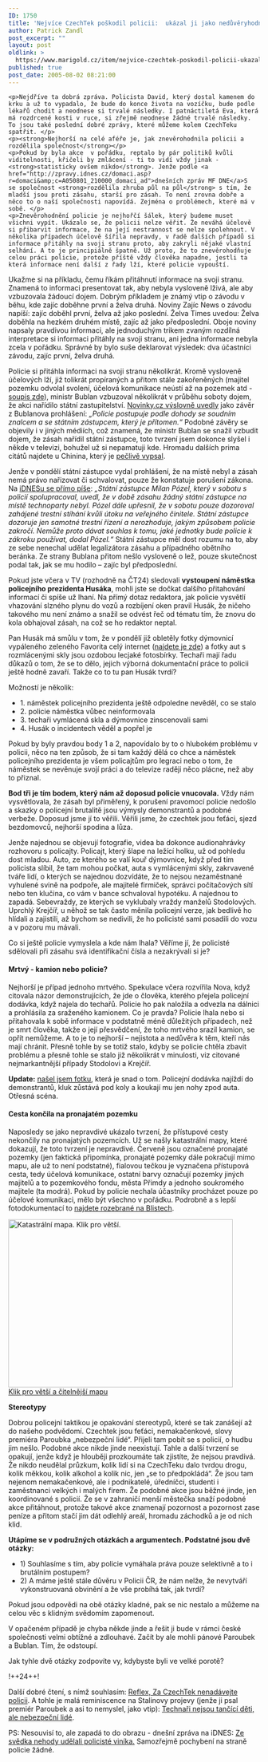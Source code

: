 ```yaml
---
ID: 1750
title: 'Nejvíce CzechTek poškodil policii:  ukázal ji jako nedůvěryhodnou'
author: Patrick Zandl
post_excerpt: ""
layout: post
oldlink: >
  https://www.marigold.cz/item/nejvice-czechtek-poskodil-policii-ukazal-ji-jako-neduveryhodnou
published: true
post_date: 2005-08-02 08:21:00
---
```

	<p>Nejdříve ta dobrá zpráva. Policista David, který dostal kamenem do krku a už to vypadalo, že bude do konce života na vozíčku, bude podle lékařů chodit a neodnese si trvalé následky. I patnáctiletá Eva, která má rozdrcené kosti v ruce, si zřejmě neodnese žádné trvalé následky. To jsou také poslední dobré zprávy, které můžeme kolem CzechTeku spatřit. </p>
	<p><strong>Nejhorší na celé aféře je, jak znevěrohodnila policii a rozdělila společnost</strong></p>
	<p>Pokud by byla akce  v pořádku, reptalo by pár politiků kvůli viditelnosti, křičeli by zmlácení - ti to vidí vždy jinak - <strong>statisticky ovšem nikdo</strong>. Jenže podle <a href="http://zpravy.idnes.cz/domaci.asp?r=domaci&amp;c=A050801_210000_domaci_ad">dnešních zpráv MF DNE</a>S  se společnost <strong>rozdělila zhruba půl na půl</strong> s tím, že mladší jsou proti zásahu, starší pro zásah. To není zrovna dobře a něco to o naší společnosti napovídá. Zejména o problémech, které má v sobě. </p>
	<p>Znevěrohodnění policie je nejhořčí šálek, který budeme muset všichni vypít. Ukázalo se, že policii nelze věřit. Že neváhá účelově si přibarvit informace, že na její nestrannost se nelze spolehnout. V několika případech účelově šířila nepravdy, v řadě dalších případů si informace přitáhly na svoji stranu proto, aby zakryli nějaké vlastní selhání. A to je principiálně špatně. Už proto, že to znevěrohodňuje celou práci policie, protože příště vždy člověka napadne, jestli ta která informace není další z řady lží, které policie vypouští.
</p>
<!--more-->	<p>Ukažme si na příkladu, čemu říkám přitáhnutí informace na svoji stranu. Znamená to informaci presentovat tak, aby nebyla vysloveně lživá, ale aby vzbuzovala žádoucí dojem. Dobrým příkladem je známý vtip o závodu v běhu, kde zajíc doběhne první a želva druhá. Noviny Zajíc News o závodu napíší: zajíc doběhl první, želva až jako poslední. Želva Times uvedou: Želva doběhla na hezkém druhém místě, zajíc až jako předposlední. Oboje noviny napsaly pravdivou informaci, ale jednoduchým trikem zvaným rozdílná interpretace si informaci přitáhly na svoji stranu, ani jedna informace nebyla zcela v pořádku. Správné by bylo suše deklarovat výsledek: dva účastníci závodu, zajíc první, želva druhá. </p>
	<p>Policie si přitáhla informaci na svoji stranu několikrát. Kromě vysloveně účelových lží, již tolikrát propíraných a přitom stále zakořeněných (majitel pozemku odvolal svolení, účelová komunikace neústí až na pozemek atd - <a href="http://hulan.cz/blog/item/policie-nam-lze">soupis zde</a>), ministr Bublan vzbuzoval několikrát v průběhu soboty dojem, že akci nařídilo státní zastupitelství. <a href="http://www.novinky.cz/domaci/61913-bublan-chce-kvuli-czechteku-zmenit-zakon-o-shromazdovani.html">Novinky.cz výslovně uvedly</a> jako závěr z Bublanova prohlášení: <em>„Policie postupuje podle dohody se soudním znalcem a se státním zástupcem, který je přítomen.“</em>  Podobné závěry se objevily i v jiných médiích, což znamená, že ministr Bublan se snažil vzbudit dojem, že zásah nařídil státní zástupce, toto tvrzení jsem dokonce slyšel i někde v televizi, bohužel už si nepamatuji kde. Hromadu dalších prima citátů najdete u Chinina, který je <a href="http://petr.olmer.cz/chinin/179815_item.php">pečlivě vypsal</a>.</p>
	<p>Jenže v pondělí státní zástupce vydal prohlášení, že na místě nebyl a zásah nemá právo nařizovat či schvalovat, pouze že konstatuje porušení zákona. Na <a href="http://zpravy.idnes.cz/domaci.asp?r=domaci&amp;c=A050801_123804_domaci_ak">iDNESu se přímo píše</a>:  <em>„Státní zástupce Milan Pózel, který v sobotu s policií spolupracoval, uvedl, že v době zásahu žádný státní zástupce na místě technoparty nebyl. Pózel dále upřesnil, že v sobotu pouze dozoroval zahájené trestní stíhání kvůli útoku na veřejného činitele. Státní zástupce dozoruje jen samotné trestní řízení a nerozhoduje, jakým způsobem policie zakročí. Nemůže proto dávat souhlas k tomu, jaké jednotky bude policie k zákroku používat, dodal Pózel.“</em> Státní zástupce měl dost rozumu na to, aby ze sebe nenechal udělat legalizátora zásahu a případného obětního beránka. Ze strany Bublana přitom nešlo vysloveně o lež, pouze skutečnost podal tak, jak se mu hodilo – zajíc byl předposlední. </p>
	<p>Pokud jste včera v TV (rozhodně na ČT24) sledovali <strong>vystoupení náměstka policejního prezidenta Husáka</strong>, mohli jste se dočkat dalšího přitahování informací či spíše už lhaní. Na přímý dotaz redaktora, jak policie vysvětlí vhazování slzného plynu do vozů a rozbíjení oken pravil Husák, že ničeho takového mu není známo a snažil se odvést řeč od tématu tím, že znovu do kola obhajoval zásah, na což se ho redaktor neptal. </p>
	<p>Pan Husák má smůlu v tom, že v pondělí již obletěly fotky dýmovnicí vypáleného zeleného Favorita celý internet (<a href="http://www.home.karneval.cz/10270239/czechtek2005/czechtek2005.html">najdete je zde</a>) a fotky aut s rozmlácenými skly jsou ozdobou lecjaké fotosbírky. Techaři mají řadu důkazů o tom, že se to dělo, jejich výborná dokumentační práce to policii ještě hodně zavaří. Takže co to tu pan Husák tvrdí? </p>
	<p>Možností je několik:</p>
	<ul>
	<li>1. náměstek policejního prezidenta ještě odpoledne nevěděl, co se stalo</li>
	<li>2. policie náměstka vůbec neinformovala</li>
	<li>3. techaři vymlácená skla a dýmovnice zinscenovali sami</li>
	<li>4. Husák o incidentech věděl a popřel je </li>
	</ul>
	<p>Pokud by byly pravdou body 1 a 2, napovídalo by to o  hlubokém problému v policii, něco na ten způsob, že si tam každý dělá co chce a náměstek policejního prezidenta je všem policajtům pro legraci nebo o tom, že náměstek se nevěnuje svojí práci a do televize raději něco plácne, než aby to přiznal. </p>
	<p><strong>Bod tři je tím bodem, který nám až doposud policie vnucovala.</strong> Vždy nám vysvětlovala, že zásah byl přiměřený, k porušení pravomocí policie nedošlo a skazky o policejní brutalitě  jsou výmysly demonstrantů a podobné verbeže. Doposud jsme jí to věřili. Věřili jsme, že czechtek jsou feťáci, sjezd bezdomovců, nejhorší spodina a lůza. </p>
	<p>Jenže najednou se objevují fotografie, videa ba dokonce audionahrávky rozhovoru s policajty. Policajt, který šlape na ležící holku, už od pohledu dost mladou. Auto, ze kterého se valí kouř dýmovnice, když před tím policista slíbil, že tam mohou počkat, auta s vymlácenými skly, zakrvavené tváře lidí, o kterých se najednou dozvídáte, že to nejsou nezaměstnané vyhulené svině na podpoře, ale majitelé firmiček, správci počítačových sítí nebo ten klučina, co vám v bance schvaloval hypotéku.  A najednou to zapadá. Sebevraždy, ze kterých se vyklubaly vraždy manželů Stodolových. Uprchlý Krejčíř, u něhož se tak často měnila policejní verze, jak bedlivě ho hlídali a zajistili, až bychom se nedivili, že ho policisté sami posadili do vozu a v pozoru mu mávali.</p>
	<p>Co si ještě policie vymyslela a kde nám lhala? Věříme jí, že policisté sdělovali při zásahu svá identifikační čísla a nezakrývali si je? </p>
	<h4>Mrtvý - kamion nebo policie?</h4>
	<p>Nejhorší je případ jednoho mrtvého. Spekulace včera rozvířila Nova, když citovala názor demonstrujících, že jde o člověka, kterého přejela policejní dodávka, když najela do techařů. Policie ho pak naložila a odvezla na dálnici a prohlásila za sraženého kamionem. Co je pravda? Policie lhala nebo si přitahovala k sobě informace v podstatně méně důležitých případech, než je smrt člověka, takže o její přesvědčení, že toho mrtvého srazil kamion, se opřít nemůžeme. A to je to nejhorší – nejistota a nedůvěra k těm, kteří nás mají chránit. Přesně tohle by se totiž stalo, kdyby se policie chtěla zbavit problému a přesně tohle se stalo již několikrát v minulosti, viz citované nejmarkantnější případy Stodolovi a Krejčíř. </p>
<p><b>Update:</b> <a href="http://www.techno.cz/party/report/2005/0730czechtek_t-rex/image544.htm">našel jsem fotku</a>, která je snad o tom. Policejní dodávka najíždí do demonstrantů, kluk zůstává pod koly a koukají mu jen nohy zpod auta. Otřesná scéna.
</p>
	<h4>Cesta končila na pronajatém pozemku</h4>
	<p>Naposledy se jako nepravdivé ukázalo tvrzení, že přístupové cesty nekončily na pronajatých pozemcích. Už se našly katastrální mapy, které dokazují, že toto tvrzení je nepravdivé. Červeně jsou označené pronajaté pozemky (jen faktická připomínka, pronajaté pozemky dále pokračují mimo mapu, ale už to není podstatné), fialovou tečkou je vyznačena přístupová cesta, tedy účelová komunikace, ostatní barvy označují pozemky jiných majitelů a to pozemkového fondu, města Přimdy a jednoho soukromého majitele (ta modrá). Pokud by policie nechala účastníky procházet pouze po účelové komunikaci, mělo být všechno v pořádku. Podrobně a s lepší fotodokumentací to <a href="http://www.blisty.cz/2005/8/2/art24371.html">najdete rozebrané na Blistech</a>.</p>
	<p><a href="http://www.marigold.cz/media/1/20050802-katastralnimapa.jpg">
<img src="/wp-content/uploads/20050802-katastralnimapamala.jpg" alt="Katastrální mapa. Klik pro větší. " width="450" height="337" /><br/>Klik pro větší a čitelnější mapu</a></p>
	<p><strong>
Stereotypy</strong></p>
	<p>Dobrou policejní taktikou je opakování stereotypů, které se tak zanášejí až do našeho podvědomí. Czechtek jsou feťáci, nemakačenkové, slovy premiéra Paroubka „nebezpeční lidé“. Přijeli tam pobít se s policií, o hudbu jim nešlo. Podobné akce nikde jinde neexistují. Tahle a další tvrzení se opakují, jenže když je hlouběji prozkoumáte tak zjistíte, že nejsou pravdivá. Že nikdo neudělal průzkum, kolik lidí si na CzechTeku dalo tvrdou drogu, kolik měkkou, kolik alkohol a kolik nic, jen „se to předpokládá“. Že jsou tam nejenom nemakačenkové, ale i podnikatelé, úředníčci, studenti i zaměstnanci velkých i malých firem. Že podobné akce jsou běžné jinde, jen koordinované s policií. Že se v zahraničí menší městečka snaží podobné akce přitáhnout, protože takové akce znamenají pozornost a pozornost zase peníze a přitom stačí jim dát odlehlý areál, hromadu záchodků a je od nich klid. </p>
	<p><b>Utápíme se v podružných  otázkách a argumentech. Podstatné jsou dvě otázky: </b></p>
	<ul>
	<li>1) Souhlasíme s tím, aby policie vymáhala práva pouze selektivně a to i brutálním postupem? </li>
	<li>2) A máme ještě stále důvěru v Policii ČR, že nám nelže, že nevytváří vykonstruovaná obvinění a že vše probíhá tak, jak tvrdí?</li>
	</ul>
	<p>Pokud jsou odpovědi na obě otázky kladné, pak se nic nestalo a můžeme na celou věc s klidným svědomím zapomenout.  </p>
	<p>V opačeném případě je chyba někde jinde a řešit ji bude v rámci české společnosti velmi obtížné a zdlouhavé. Začít by ale mohli pánové Paroubek a Bublan. Tím, že odstoupí.</p>
	<p>Jak tyhle dvě otázky zodpovíte vy, kdybyste byli ve velké porotě?
</p>
	<p>!++24++!
</p>
	<p>Další dobré čtení, s nímž souhlasím: <a href="http://www.reflex.cz/Clanek20591.html">Reflex, Za CzechTek nenadávejte policii</a>. A tohle je malá reminiscence na Stalinovy projevy (jenže ji psal premiér Paroubek a asi to nemyslel, jako vtip): <a href="http://zpravodajstvi.centrum.cz/domov/clanek.phtml?id=381821">Technaři nejsou tančící děti, ale nebezpeční lidé</a>.</p>
	<p>PS: Nesouvisí to, ale zapadá to do obrazu - dnešní zpráva na iDNES: <a href="http://zpravy.idnes.cz/krimi.asp?r=krimi&amp;c=A050802_093838_krimi_ton">Ze svědka nehody udělali policisté viníka.</a> Samozřejmě pochybení na straně policie žádné.
</p>